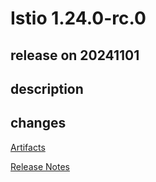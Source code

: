# Istio 1.24.0-rc.0

## release on 20241101

## description

## changes

<a href="http://gcsweb.istio.io/gcs/istio-release/releases/1.24.0-rc.0/" rel="nofollow">Artifacts</a>

<a href="https://istio.io/news/releases/1.24.0-rc.x/announcing-1.24.0-rc.0/" rel="nofollow">Release Notes</a>

